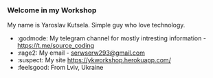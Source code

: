 ### Welcome in my Workshop



My name is Yaroslav Kutsela. Simple guy who love technology.

- :godmode: My telegram channel for mostly intresting information - https://t.me/source_coding
- :rage2: My email - serwserw293@gmail.com
- :suspect: My site https://ykworkshop.herokuapp.com/
- :feelsgood: From Lviv, Ukraine


